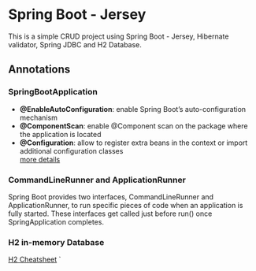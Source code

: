 # Spring Boot - Jersey

This is a simple CRUD project using Spring Boot - Jersey, Hibernate validator, Spring JDBC and H2 Database.

## Annotations

### SpringBootApplication
* **@EnableAutoConfiguration**: enable Spring Boot’s auto-configuration mechanism
* **@ComponentScan**: enable @Component scan on the package where the application is located 
* **@Configuration**: allow to register extra beans in the context or import additional configuration classes  
[more details](https://docs.spring.io/spring-boot/docs/current/reference/html/using-boot-using-springbootapplication-annotation.html)

### CommandLineRunner and ApplicationRunner

Spring Boot provides two interfaces, CommandLineRunner and ApplicationRunner, to run specific pieces of code when an application is fully started. These interfaces get called just before run() once SpringApplication completes.

### H2 in-memory Database

[H2 Cheatsheet](http://www.h2database.com/html/cheatSheet.html)
`
